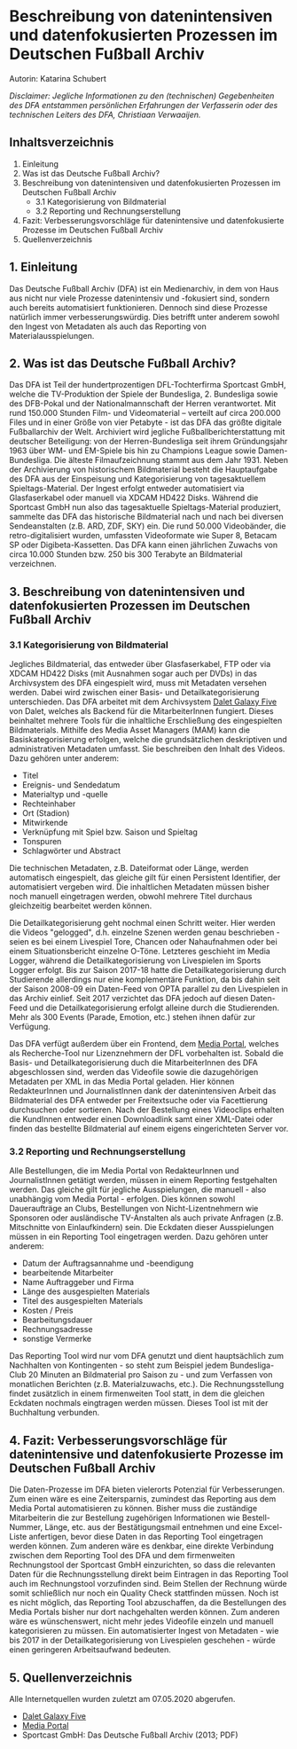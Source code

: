 # Beschreibung von datenintensiven und datenfokusierten Prozessen im Deutschen Fußball Archiv

Autorin: Katarina Schubert

*Disclaimer: Jegliche Informationen zu den (technischen) Gegebenheiten des DFA entstammen persönlichen Erfahrungen der Verfasserin oder des technischen Leiters des DFA, Christiaan Verwaaijen.*

## Inhaltsverzeichnis
1. Einleitung
2. Was ist das Deutsche Fußball Archiv?
3. Beschreibung von datenintensiven und datenfokusierten Prozessen im Deutschen Fußball Archiv
   * 3.1 Kategorisierung von Bildmaterial
   * 3.2 Reporting und Rechnungserstellung
4. Fazit: Verbesserungsvorschläge für datenintensive und datenfokusierte Prozesse im Deutschen Fußball Archiv
5. Quellenverzeichnis

## 1. Einleitung
Das Deutsche Fußball Archiv (DFA) ist ein Medienarchiv, in dem von Haus aus nicht nur viele Prozesse datenintensiv und -fokusiert sind, sondern auch bereits automatisiert funktionieren. Dennoch sind diese Prozesse natürlich immer verbesserungswürdig. Dies betrifft unter anderem sowohl den Ingest von Metadaten als auch das Reporting von Materialausspielungen.

## 2. Was ist das Deutsche Fußball Archiv?
Das DFA ist Teil der hundertprozentigen DFL-Tochterfirma Sportcast GmbH, welche die TV-Produktion der Spiele der Bundesliga, 2. Bundesliga sowie des DFB-Pokal und der Nationalmannschaft der Herren verantwortet. Mit rund 150.000 Stunden Film- und Videomaterial – verteilt auf circa 200.000 Files und in einer Größe von vier Petabyte - ist das DFA das größte digitale Fußballarchiv der Welt. Archiviert wird jegliche Fußballberichterstattung mit deutscher Beteiligung: von der Herren-Bundesliga seit ihrem Gründungsjahr 1963 über WM- und EM-Spiele bis hin zu Champions League sowie Damen-Bundesliga. Die älteste Filmaufzeichnung stammt aus dem Jahr 1931. Neben der Archivierung von historischem Bildmaterial besteht die Hauptaufgabe des DFA aus der Einspeisung und Kategorisierung von tagesaktuellem Spieltags-Material. Der  Ingest erfolgt entweder automatisiert via Glasfaserkabel oder manuell via XDCAM HD422 Disks. Während die Sportcast GmbH nun also das tagesaktuelle Spieltags-Material produziert, sammelte das DFA das historische Bildmaterial nach und nach bei diversen Sendeanstalten (z.B. ARD, ZDF, SKY) ein. Die rund 50.000 Videobänder, die retro-digitalisiert wurden, umfassten Videoformate wie Super 8, Betacam SP oder Digibeta-Kassetten. Das DFA kann einen jährlichen Zuwachs von circa 10.000 Stunden bzw. 250 bis 300 Terabyte an Bildmaterial verzeichnen.

## 3. Beschreibung von datenintensiven und datenfokusierten Prozessen im Deutschen Fußball Archiv
### 3.1 Kategorisierung von Bildmaterial
Jegliches Bildmaterial, das entweder über Glasfaserkabel, FTP oder via XDCAM HD422 Disks (mit Ausnahmen sogar auch per DVDs) in das Archivsystem des DFA eingespielt wird, muss mit Metadaten versehen werden. Dabei wird zwischen einer Basis- und Detailkategorisierung unterschieden. Das DFA arbeitet mit dem Archivsystem [Dalet Galaxy Five](https://www.dalet.com/platforms/dalet-galaxy-five) von Dalet, welches als Backend für die MitarbeiterInnen fungiert. Dieses beinhaltet mehrere Tools für die inhaltliche Erschließung des eingespielten Bildmaterials. Mithilfe des Media Asset Managers (MAM) kann die Basiskategorisierung erfolgen, welche die grundsätzlichen deskriptiven und administrativen Metadaten umfasst. Sie beschreiben den Inhalt des Videos. Dazu gehören unter anderem:

* Titel
* Ereignis- und Sendedatum
* Materialtyp und -quelle
* Rechteinhaber
* Ort (Stadion)
* Mitwirkende
* Verknüpfung mit Spiel bzw. Saison und Spieltag
* Tonspuren
* Schlagwörter und Abstract

Die technischen Metadaten, z.B. Dateiformat oder Länge, werden automatisch eingespielt, das gleiche gilt für einen Persistent Identifier, der automatisiert vergeben wird. Die inhaltlichen Metadaten müssen bisher noch manuell eingetragen werden, obwohl mehrere Titel durchaus gleichzeitig bearbeitet werden können.

Die Detailkategorisierung geht nochmal einen Schritt weiter. Hier werden die Videos "gelogged", d.h. einzelne Szenen werden genau beschrieben - seien es bei einem Livespiel Tore, Chancen oder Nahaufnahmen oder bei einem Situationsbericht einzelne O-Töne. Letzteres geschieht im Media Logger, während die Detailkategorisierung von Livespielen im Sports Logger erfolgt. Bis zur Saison 2017-18 hatte die Detailkategorisierung durch Studierende allerdings nur eine komplementäre Funktion, da bis dahin seit der Saison 2008-09 ein Daten-Feed von OPTA parallel zu den Livespielen in das Archiv einlief. Seit 2017 verzichtet das DFA jedoch auf diesen Daten-Feed und die Detailkategorisierung erfolgt alleine durch die Studierenden. Mehr als 300 Events (Parade, Emotion, etc.) stehen ihnen dafür zur Verfügung. 

Das DFA verfügt außerdem über ein Frontend, dem [Media Portal](https://mediaportal.sportcast.de/), welches als Recherche-Tool nur Lizenznehmern der DFL vorbehalten ist. Sobald die Basis- und Detailkategorisierung duch die MitarbeiterInnen des DFA abgeschlossen sind, werden das Videofile sowie die dazugehörigen Metadaten per XML in das Media Portal geladen. Hier können RedakteurInnen und JournalistInnen dank der datenintensiven Arbeit das Bildmaterial des DFA entweder per Freitextsuche oder via Facettierung durchsuchen oder sortieren. Nach der Bestellung eines Videoclips erhalten die KundInnen entweder einen Downloadlink samt einer XML-Datei oder finden das bestellte Bildmaterial auf einem eigens eingerichteten Server vor.

### 3.2 Reporting und Rechnungserstellung
Alle Bestellungen, die im Media Portal von RedakteurInnen und JournalistInnen getätigt werden, müssen in einem Reporting festgehalten werden. Das gleiche gilt für jegliche Ausspielungen, die manuell - also unabhängig vom Media Portal - erfolgen. Dies können sowohl Daueraufträge an Clubs, Bestellungen von Nicht-Lizentnehmern wie Sponsoren oder ausländische TV-Anstalten als auch private Anfragen (z.B. Mitschnitte von Einlaufkindern) sein. Die Eckdaten dieser Ausspielungen müssen in ein Reporting Tool eingetragen werden. Dazu gehören unter anderem:

* Datum der Auftragsannahme und -beendigung
* bearbeitende Mitarbeiter
* Name Auftraggeber und Firma
* Länge des ausgespielten Materials
* Titel des ausgespielten Materials
* Kosten / Preis
* Bearbeitungsdauer
* Rechnungsadresse
* sonstige Vermerke

Das Reporting Tool wird nur vom DFA genutzt und dient hauptsächlich zum Nachhalten von Kontingenten - so steht zum Beispiel jedem Bundesliga-Club 20 Minuten an Bildmaterial pro Saison zu - und zum Verfassen von monatlichen Berichten (z.B. Materialzuwachs, etc.). Die Rechnungsstellung findet zusätzlich in einem firmenweiten Tool statt, in dem die gleichen Eckdaten nochmals eingtragen werden müssen. Dieses Tool ist mit der Buchhaltung verbunden.

## 4. Fazit: Verbesserungsvorschläge für datenintensive und datenfokusierte Prozesse im Deutschen Fußball Archiv
Die Daten-Prozesse im DFA bieten vielerorts Potenzial für Verbesserungen. Zum einen wäre es eine Zeitersparnis, zumindest das Reporting aus dem Media Portal automatisieren zu können. Bisher muss die zuständige Mitarbeiterin die zur Bestellung zugehörigen Informationen wie Bestell-Nummer, Länge, etc. aus der Bestätigungsmail entnehmen und eine Excel-Liste anfertigen, bevor diese Daten in das Reporting Tool eingetragen werden können. Zum anderen wäre es denkbar, eine direkte Verbindung zwischen dem Reporting Tool des DFA und dem firmenweiten Rechnungstool der Sportcast GmbH einzurichten, so dass die relevanten Daten für die Rechnungsstellung direkt beim Eintragen in das Reporting Tool auch im Rechnungstool vorzufinden sind. Beim Stellen der Rechnung würde somit schließlich nur noch ein Quality Check stattfinden müssen. Noch ist es nicht möglich, das Reporting Tool abzuschaffen, da die Bestellungen des Media Portals bisher nur dort nachgehalten werden können. Zum anderen wäre es wünschenswert, nicht mehr jedes Videofile einzeln und manuell kategorisieren zu müssen. Ein automatisierter Ingest von Metadaten - wie bis 2017 in der Detailkategorisierung von Livespielen geschehen - würde einen geringeren Arbeitsaufwand bedeuten.

## 5. Quellenverzeichnis
Alle Internetquellen wurden zuletzt am 07.05.2020 abgerufen.

* [Dalet Galaxy Five](https://www.dalet.com/platforms/dalet-galaxy-five)
* [Media Portal](https://mediaportal.sportcast.de/)
* Sportcast GmbH: Das Deutsche Fußball Archiv (2013; PDF)
